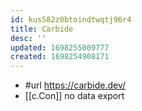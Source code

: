 ```yaml
---
id: kus582z0btoindtwqtj96r4
title: Carbide
desc: ''
updated: 1698255009777
created: 1698254908171
---
```


- #url https://carbide.dev/
- [[c.Con]] no data export